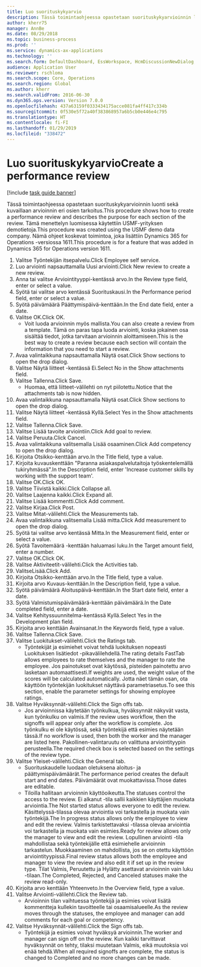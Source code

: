 ```yaml
---
title: Luo suorituskykyarvio
description: Tässä toimintaohjeessa opastetaan suorituskykyarvioinnin luonti sekä kuvaillaan arvioinnin eri osien tarkoitus.
author: kherr75
manager: AnnBe
ms.date: 08/29/2018
ms.topic: business-process
ms.prod: ''
ms.service: dynamics-ax-applications
ms.technology: ''
ms.search.form: DefaultDashboard, EssWorkspace, HcmDiscussionNewDialog, HcmDiscussion, HcmDiscussionChangeSettings, HcmDiscussionAddGoalDialog, HcmTopicCreate, HcmMeasurementDetailDialog, HcmPerfJournalAdd
audience: Application User
ms.reviewer: rschloma
ms.search.scope: Core, Operations
ms.search.region: Global
ms.author: kherr
ms.search.validFrom: 2016-06-30
ms.dyn365.ops.version: Version 7.0.0
ms.openlocfilehash: 437a63159f0333434175acce081fa4ff417c334b
ms.sourcegitcommit: 0f530e5f72a40f383868957a6b5cb0e446e4c795
ms.translationtype: HT
ms.contentlocale: fi-FI
ms.lasthandoff: 01/29/2019
ms.locfileid: "338472"
---
```

# <a name="create-a-performance-review"></a><span data-ttu-id="8bf4b-103">Luo suorituskykyarvio</span><span class="sxs-lookup"><span data-stu-id="8bf4b-103">Create a performance review</span></span>

[!include [task guide banner](../../includes/task-guide-banner.md)]

<span data-ttu-id="8bf4b-104">Tässä toimintaohjeessa opastetaan suorituskykyarvioinnin luonti sekä kuvaillaan arvioinnin eri osien tarkoitus.</span><span class="sxs-lookup"><span data-stu-id="8bf4b-104">This procedure shows how to create a performance review and describes the purpose for each section of the review.</span></span> <span data-ttu-id="8bf4b-105">Tämä menettelyn luomisessa käytettiin USMF-yrityksen demotietoja.</span><span class="sxs-lookup"><span data-stu-id="8bf4b-105">This procedure was created using the USMF demo data company.</span></span> <span data-ttu-id="8bf4b-106">Nämä ohjeet koskevat toimintoa, joka lisättiin Dynamics 365 for Operations -versiossa 1611.</span><span class="sxs-lookup"><span data-stu-id="8bf4b-106">This procedure is for a feature that was added in Dynamics 365 for Operations version 1611.</span></span>

1. <span data-ttu-id="8bf4b-107">Valitse Työntekijän itsepalvelu.</span><span class="sxs-lookup"><span data-stu-id="8bf4b-107">Click Employee self service.</span></span>
2. <span data-ttu-id="8bf4b-108">Luo arviointi napsauttamalla Uusi arviointi.</span><span class="sxs-lookup"><span data-stu-id="8bf4b-108">Click New review to create a new review.</span></span>
3. <span data-ttu-id="8bf4b-109">Anna tai valitse Arviointityyppi-kentässä arvo.</span><span class="sxs-lookup"><span data-stu-id="8bf4b-109">In the Review type field, enter or select a value.</span></span>
4. <span data-ttu-id="8bf4b-110">Syötä tai valitse arvo kentässä Suorituskausi.</span><span class="sxs-lookup"><span data-stu-id="8bf4b-110">In the Performance period field, enter or select a value.</span></span>
5. <span data-ttu-id="8bf4b-111">Syötä päivämäärä Päättymispäivä-kenttään.</span><span class="sxs-lookup"><span data-stu-id="8bf4b-111">In the End date field, enter a date.</span></span>
6. <span data-ttu-id="8bf4b-112">Valitse OK.</span><span class="sxs-lookup"><span data-stu-id="8bf4b-112">Click OK.</span></span>
    * <span data-ttu-id="8bf4b-113">Voit luoda arvioinnin myös mallista.</span><span class="sxs-lookup"><span data-stu-id="8bf4b-113">You can also create a review from a template.</span></span> <span data-ttu-id="8bf4b-114">Tämä on paras tapa luoda arviointi, koska jokainen osa sisältää tiedot, jotka tarvitaan arvioinnin aloittamiseen.</span><span class="sxs-lookup"><span data-stu-id="8bf4b-114">This is the best way to create a review because each section will contain the information that you need to start a review.</span></span>  
7. <span data-ttu-id="8bf4b-115">Avaa valintaikkuna napsauttamalla Näytä osat.</span><span class="sxs-lookup"><span data-stu-id="8bf4b-115">Click Show sections to open the drop dialog.</span></span>
8. <span data-ttu-id="8bf4b-116">Valitse Näytä liitteet -kentässä Ei.</span><span class="sxs-lookup"><span data-stu-id="8bf4b-116">Select No in the Show attachments field.</span></span>
9. <span data-ttu-id="8bf4b-117">Valitse Tallenna.</span><span class="sxs-lookup"><span data-stu-id="8bf4b-117">Click Save.</span></span>
    * <span data-ttu-id="8bf4b-118">Huomaa, että liitteet-välilehti on nyt piilotettu.</span><span class="sxs-lookup"><span data-stu-id="8bf4b-118">Notice that the attachments tab is now hidden.</span></span>  
10. <span data-ttu-id="8bf4b-119">Avaa valintaikkuna napsauttamalla Näytä osat.</span><span class="sxs-lookup"><span data-stu-id="8bf4b-119">Click Show sections to open the drop dialog.</span></span>
11. <span data-ttu-id="8bf4b-120">Valitse Näytä liitteet -kentässä Kyllä.</span><span class="sxs-lookup"><span data-stu-id="8bf4b-120">Select Yes in the Show attachments field.</span></span>
12. <span data-ttu-id="8bf4b-121">Valitse Tallenna.</span><span class="sxs-lookup"><span data-stu-id="8bf4b-121">Click Save.</span></span>
13. <span data-ttu-id="8bf4b-122">Valitse Lisää tavoite arviointiin.</span><span class="sxs-lookup"><span data-stu-id="8bf4b-122">Click Add goal to review.</span></span>
14. <span data-ttu-id="8bf4b-123">Valitse Peruuta.</span><span class="sxs-lookup"><span data-stu-id="8bf4b-123">Click Cancel.</span></span>
15. <span data-ttu-id="8bf4b-124">Avaa valintaikkuna valitsemalla Lisää osaaminen.</span><span class="sxs-lookup"><span data-stu-id="8bf4b-124">Click Add competency to open the drop dialog.</span></span>
16. <span data-ttu-id="8bf4b-125">Kirjoita Otsikko-kenttään arvo.</span><span class="sxs-lookup"><span data-stu-id="8bf4b-125">In the Title field, type a value.</span></span>
17. <span data-ttu-id="8bf4b-126">Kirjoita kuvauskenttään "Paranna asiakaspalvelutaitoja työskentelemällä tukiryhmässä".</span><span class="sxs-lookup"><span data-stu-id="8bf4b-126">In the Description field, enter 'Increase customer skills by working with the support team'.</span></span>
18. <span data-ttu-id="8bf4b-127">Valitse OK.</span><span class="sxs-lookup"><span data-stu-id="8bf4b-127">Click OK.</span></span>
19. <span data-ttu-id="8bf4b-128">Valitse Tiivistä kaikki.</span><span class="sxs-lookup"><span data-stu-id="8bf4b-128">Click Collapse all.</span></span>
20. <span data-ttu-id="8bf4b-129">Valitse Laajenna kaikki.</span><span class="sxs-lookup"><span data-stu-id="8bf4b-129">Click Expand all.</span></span>
21. <span data-ttu-id="8bf4b-130">Valitse Lisää kommentti.</span><span class="sxs-lookup"><span data-stu-id="8bf4b-130">Click Add comment.</span></span>
22. <span data-ttu-id="8bf4b-131">Valitse Kirjaa.</span><span class="sxs-lookup"><span data-stu-id="8bf4b-131">Click Post.</span></span>
23. <span data-ttu-id="8bf4b-132">Valitse Mitat-välilehti.</span><span class="sxs-lookup"><span data-stu-id="8bf4b-132">Click the Measurements tab.</span></span>
24. <span data-ttu-id="8bf4b-133">Avaa valintaikkuna valitsemalla Lisää mitta.</span><span class="sxs-lookup"><span data-stu-id="8bf4b-133">Click Add measurement to open the drop dialog.</span></span>
25. <span data-ttu-id="8bf4b-134">Syötä tai valitse arvo kentässä Mitta.</span><span class="sxs-lookup"><span data-stu-id="8bf4b-134">In the Measurement field, enter or select a value.</span></span>
26. <span data-ttu-id="8bf4b-135">Syötä Tavoitemäärä -kenttään haluamasi luku.</span><span class="sxs-lookup"><span data-stu-id="8bf4b-135">In the Target amount field, enter a number.</span></span>
27. <span data-ttu-id="8bf4b-136">Valitse OK.</span><span class="sxs-lookup"><span data-stu-id="8bf4b-136">Click OK.</span></span>
28. <span data-ttu-id="8bf4b-137">Valitse Aktiviteetit-välilehti.</span><span class="sxs-lookup"><span data-stu-id="8bf4b-137">Click the Activities tab.</span></span>
29. <span data-ttu-id="8bf4b-138">ValitseLisää.</span><span class="sxs-lookup"><span data-stu-id="8bf4b-138">Click Add.</span></span>
30. <span data-ttu-id="8bf4b-139">Kirjoita Otsikko-kenttään arvo.</span><span class="sxs-lookup"><span data-stu-id="8bf4b-139">In the Title field, type a value.</span></span>
31. <span data-ttu-id="8bf4b-140">Kirjoita arvo Kuvaus-kenttään.</span><span class="sxs-lookup"><span data-stu-id="8bf4b-140">In the Description field, type a value.</span></span>
32. <span data-ttu-id="8bf4b-141">Syötä päivämäärä Aloituspäivä-kenttään.</span><span class="sxs-lookup"><span data-stu-id="8bf4b-141">In the Start date field, enter a date.</span></span>
33. <span data-ttu-id="8bf4b-142">Syötä Valmistumispäivämäärä-kenttään päivämäärä.</span><span class="sxs-lookup"><span data-stu-id="8bf4b-142">In the Date completed field, enter a date.</span></span>
34. <span data-ttu-id="8bf4b-143">Valitse Kehityssuunnitelma-kentässä Kyllä.</span><span class="sxs-lookup"><span data-stu-id="8bf4b-143">Select Yes in the Development plan field.</span></span>
35. <span data-ttu-id="8bf4b-144">Kirjoita arvo kenttään Avainsanat.</span><span class="sxs-lookup"><span data-stu-id="8bf4b-144">In the Keywords field, type a value.</span></span>
36. <span data-ttu-id="8bf4b-145">Valitse Tallenna.</span><span class="sxs-lookup"><span data-stu-id="8bf4b-145">Click Save.</span></span>
37. <span data-ttu-id="8bf4b-146">Valitse Luokitukset-välilehti.</span><span class="sxs-lookup"><span data-stu-id="8bf4b-146">Click the Ratings tab.</span></span>
    * <span data-ttu-id="8bf4b-147">Työntekijät ja esimiehet voivat tehdä luokituksen nopeasti Luokituksen lisätiedot -pikavälilehdellä.</span><span class="sxs-lookup"><span data-stu-id="8bf4b-147">The rating details FastTab allows employees to rate themselves and the manager to rate the employee.</span></span> <span data-ttu-id="8bf4b-148">Jos painotukset ovat käytössä, pisteiden painotettu arvo lasketaan automaattisesti.</span><span class="sxs-lookup"><span data-stu-id="8bf4b-148">If weights are used, the weight value of the scores will be calculated automatically.</span></span>    <span data-ttu-id="8bf4b-149">Jotta näet tämän osan, ota käyttöön työntekijän luokitukset näyttävä parametriasetus.</span><span class="sxs-lookup"><span data-stu-id="8bf4b-149">To see this section, enable the parameter settings for showing employee ratings.</span></span>  
38. <span data-ttu-id="8bf4b-150">Valitse Hyväksynnät-välilehti.</span><span class="sxs-lookup"><span data-stu-id="8bf4b-150">Click the Sign offs tab.</span></span>
    * <span data-ttu-id="8bf4b-151">Jos arvioinnissa käytetään työnkulkua, hyväksynnät näkyvät vasta, kun työnkulku on valmis.</span><span class="sxs-lookup"><span data-stu-id="8bf4b-151">If the review uses workflow, then the signoffs will appear only after the workflow is complete.</span></span> <span data-ttu-id="8bf4b-152">Jos työnkulku ei ole käytössä, sekä työntekijä että esimies näytetään tässä.</span><span class="sxs-lookup"><span data-stu-id="8bf4b-152">If no workflow is used, then both the worker and the manager are listed here.</span></span> <span data-ttu-id="8bf4b-153">Pakollinen-valintaruutu on valittuna arviointityypin perusteella.</span><span class="sxs-lookup"><span data-stu-id="8bf4b-153">The required check box is selected based on the settings of the review type.</span></span>  
39. <span data-ttu-id="8bf4b-154">Valitse Yleiset-välilehti.</span><span class="sxs-lookup"><span data-stu-id="8bf4b-154">Click the General tab.</span></span>
    * <span data-ttu-id="8bf4b-155">Suorituskaudelle luodaan oletuksena aloitus- ja päättymispäivämäärät.</span><span class="sxs-lookup"><span data-stu-id="8bf4b-155">The performance period creates the default start and end dates.</span></span> <span data-ttu-id="8bf4b-156">Päivämäärät ovat muokattavissa.</span><span class="sxs-lookup"><span data-stu-id="8bf4b-156">Those dates are editable.</span></span>  
    * <span data-ttu-id="8bf4b-157">Tiloilla hallitaan arvioinnin käyttöoikeutta.</span><span class="sxs-lookup"><span data-stu-id="8bf4b-157">The statuses control the access to the review.</span></span> <span data-ttu-id="8bf4b-158">Ei alkanut -tila sallii kaikkien käyttäjien muokata arviointia.</span><span class="sxs-lookup"><span data-stu-id="8bf4b-158">The Not started status allows everyone to edit the review.</span></span> <span data-ttu-id="8bf4b-159">Käsittelyssä-tilassa olevaa arviointia voi tarkastella ja muokata vain työntekijä.</span><span class="sxs-lookup"><span data-stu-id="8bf4b-159">The In progress status allows only the employee to view and edit the review.</span></span> <span data-ttu-id="8bf4b-160">Valmis tarkistettavaksi -tilassa olevaa arviointia voi tarkastella ja muokata vain esimies.</span><span class="sxs-lookup"><span data-stu-id="8bf4b-160">Ready for review allows only the manager to view and edit the review.</span></span> <span data-ttu-id="8bf4b-161">Lopullinen arviointi -tila mahdollistaa sekä työntekijälle että esimiehelle arvioinnin tarkastelun. Muokkaaminen on mahdollista, jos se on otettu käyttöön arviointityypissä.</span><span class="sxs-lookup"><span data-stu-id="8bf4b-161">Final review status allows both the employee and manager to view the review and also edit it if set up in the review type.</span></span> <span data-ttu-id="8bf4b-162">Tilat Valmis, Peruutettu ja Hylätty asettavat arvioinnin vain luku -tilaan.</span><span class="sxs-lookup"><span data-stu-id="8bf4b-162">The Completed, Rejected, and Canceled statuses make the review read-only.</span></span>  
40. <span data-ttu-id="8bf4b-163">Kirjoita arvo kenttään Yhteenveto.</span><span class="sxs-lookup"><span data-stu-id="8bf4b-163">In the Overview field, type a value.</span></span>
41. <span data-ttu-id="8bf4b-164">Valitse Arviointi-välilehti.</span><span class="sxs-lookup"><span data-stu-id="8bf4b-164">Click the Review tab.</span></span>
    * <span data-ttu-id="8bf4b-165">Arvioinnin tilan vaihtuessa työntekijä ja esimies voivat lisätä kommentteja kullekin tavoitteelle tai osaamisalueelle.</span><span class="sxs-lookup"><span data-stu-id="8bf4b-165">As the review moves through the statuses, the employee and manager can add comments for each goal or competency.</span></span>  
42. <span data-ttu-id="8bf4b-166">Valitse Hyväksynnät-välilehti.</span><span class="sxs-lookup"><span data-stu-id="8bf4b-166">Click the Sign offs tab.</span></span>
    * <span data-ttu-id="8bf4b-167">Työntekijä ja esimies voivat hyväksyä arvioinnin.</span><span class="sxs-lookup"><span data-stu-id="8bf4b-167">The worker and manager can sign off on the review.</span></span> <span data-ttu-id="8bf4b-168">Kun kaikki tarvittavat hyväksynnät on tehty, tilaksi muutetaan Valmis, eikä muutoksia voi enää tehdä.</span><span class="sxs-lookup"><span data-stu-id="8bf4b-168">When all required signoffs are complete, the status is changed to Completed and no more changes can be made.</span></span>  

